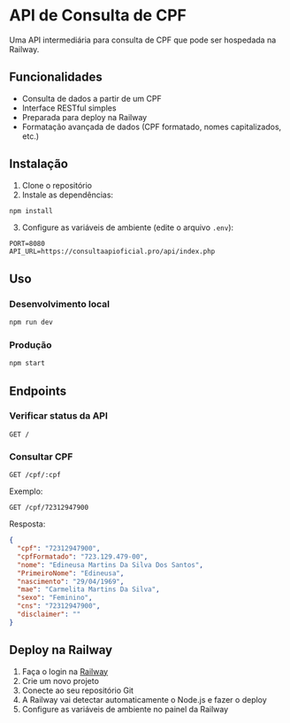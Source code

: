 # API de Consulta de CPF

Uma API intermediária para consulta de CPF que pode ser hospedada na Railway.

## Funcionalidades

- Consulta de dados a partir de um CPF
- Interface RESTful simples
- Preparada para deploy na Railway
- Formatação avançada de dados (CPF formatado, nomes capitalizados, etc.)

## Instalação

1. Clone o repositório
2. Instale as dependências:

```bash
npm install
```

3. Configure as variáveis de ambiente (edite o arquivo `.env`):

```
PORT=8080
API_URL=https://consultaapioficial.pro/api/index.php
```

## Uso

### Desenvolvimento local

```bash
npm run dev
```

### Produção

```bash
npm start
```

## Endpoints

### Verificar status da API

```
GET /
```

### Consultar CPF

```
GET /cpf/:cpf
```

Exemplo:

```
GET /cpf/72312947900
```

Resposta:

```json
{
  "cpf": "72312947900",
  "cpfFormatado": "723.129.479-00",
  "nome": "Edineusa Martins Da Silva Dos Santos",
  "PrimeiroNome": "Edineusa",
  "nascimento": "29/04/1969",
  "mae": "Carmelita Martins Da Silva",
  "sexo": "Feminino",
  "cns": "72312947900",
  "disclaimer": ""
}
```

## Deploy na Railway

1. Faça o login na [Railway](https://railway.app/)
2. Crie um novo projeto
3. Conecte ao seu repositório Git
4. A Railway vai detectar automaticamente o Node.js e fazer o deploy
5. Configure as variáveis de ambiente no painel da Railway
